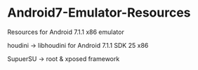 # Android7-Emulator-Resources
Resources for Android 7.1.1 x86 emulator

houdini  -> libhoudini for Android 7.1.1 SDK 25 x86

SupuerSU -> root & xposed framework
